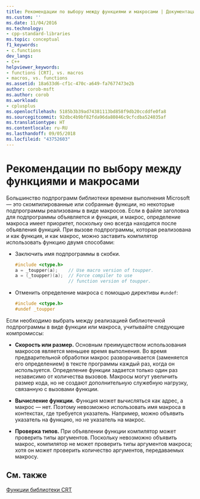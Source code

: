 ```yaml
---
title: Рекомендации по выбору между функциями и макросами | Документация Майкрософт
ms.custom: ''
ms.date: 11/04/2016
ms.technology:
- cpp-standard-libraries
ms.topic: conceptual
f1_keywords:
- c.functions
dev_langs:
- C++
helpviewer_keywords:
- functions [CRT], vs. macros
- macros, vs. functions
ms.assetid: 18a633d6-cf1c-470c-a649-fa7677473e2b
author: corob-msft
ms.author: corob
ms.workload:
- cplusplus
ms.openlocfilehash: 5185b3b39ad74381113bd858f9db20ccddfe0fa8
ms.sourcegitcommit: 92dbc4b9bf82fda96da80846c9cfcdba524035af
ms.translationtype: HT
ms.contentlocale: ru-RU
ms.lasthandoff: 09/05/2018
ms.locfileid: "43752603"
---
```

# <a name="recommendations-for-choosing-between-functions-and-macros"></a>Рекомендации по выбору между функциями и макросами
Большинство подпрограмм библиотеки времени выполнения Microsoft — это скомпилированные или собранные функции, но некоторые подпрограммы реализованы в виде макросов. Если в файле заголовка для подпрограммы объявляется и функция, и макрос, определение макроса имеет приоритет, поскольку оно всегда находится после объявления функций. При вызове подпрограммы, которая реализована и как функция, и как макрос, можно заставить компилятор использовать функцию двумя способами:  
  
-   Заключить имя подпрограммы в скобки.  
  
    ```C
    #include <ctype.h>  
    a = _toupper(a);    // Use macro version of toupper.  
    a = (_toupper)(a);  // Force compiler to use   
                        // function version of toupper.  
    ```  
  
-   Отменить определение макроса с помощью директивы `#undef`:  
  
    ```C
    #include <ctype.h>  
    #undef _toupper  
    ```  
  
Если необходимо выбрать между реализацией библиотечной подпрограммы в виде функции или макроса, учитывайте следующие компромиссы:  
  
-   **Скорость или размер.** Основным преимуществом использования макросов является меньшее время выполнения. Во время предварительной обработки макрос разворачивается (заменяется его определением) в тексте программы каждый раз, когда он используется. Определение функции задается только один раз независимо от количества вызовов. Макросы могут увеличить размер кода, но не создают дополнительную служебную нагрузку, связанную с вызовами функции.  
  
-   **Вычисление функции.** Функция может вычисляться как адрес, а макрос — нет. Поэтому невозможно использовать имя макроса в контекстах, где требуется указатель. Например, можно объявить указатель на функцию, но не указатель на макрос.  
  
-   **Проверка типов.** При объявлении функции компилятор может проверить типы аргументов. Поскольку невозможно объявить макрос, компилятор не может проверить типы аргументов макроса; хотя он может проверить количество аргументов, передаваемых макросу.  
  
## <a name="see-also"></a>См. также  
[Функции библиотеки CRT](../c-runtime-library/crt-library-features.md)
